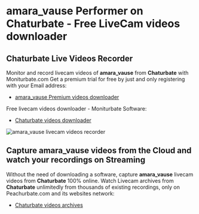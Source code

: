 # amara_vause Performer on Chaturbate - Free LiveCam videos downloader

## Chaturbate Live Videos Recorder

Monitor and record livecam videos of **amara_vause** from **Chaturbate** with Moniturbate.com
Get a premium trial for free by just and only registering with your Email address:
* [amara_vause Premium videos downloader](https://moniturbate.com/request-demo-licence-key.html)

Free livecam videos downloader - Moniturbate Software:
* [Chaturbate videos downloader](https://moniturbate.com/moniturbate-download-software.html)

![amara_vause livecam videos recorder](https://peachurnet.com/templates/moniturbate-software.png)


## Capture amara_vause videos from the Cloud and watch your recordings on Streaming

Without the need of downloading a software, capture **amara_vause** livecam videos from **Chaturbate** 100% online.
Watch Livecam archives from **Chaturbate** unlimitedly from thousands of existing recordings, only on Peachurbate.com and its websites network:
* [Chaturbate videos archives](https://peachurnet.com/)